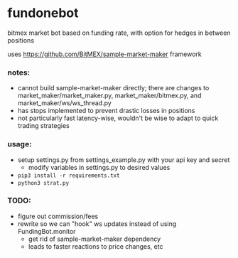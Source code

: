 # fundonebot

bitmex market bot
based on funding rate, with option for hedges in between positions

uses https://github.com/BitMEX/sample-market-maker framework

### notes:
- cannot build sample-market-maker directly; there are changes to market_maker/market_maker.py, market_maker/bitmex.py, and market_maker/ws/ws_thread.py
- has stops implemented to prevent drastic losses in positions
- not particularly fast latency-wise, wouldn't be wise to adapt to quick trading strategies

### usage:
- setup settings.py from settings_example.py with your api key and secret
	- modify variables in settings.py to desired values
- `pip3 install -r requirements.txt`
- `python3 strat.py`

### TODO:
- figure out commission/fees
- rewrite so we can "hook" ws updates instead of using FundingBot.monitor
    - get rid of sample-market-maker dependency
	- leads to faster reactions to price changes, etc

